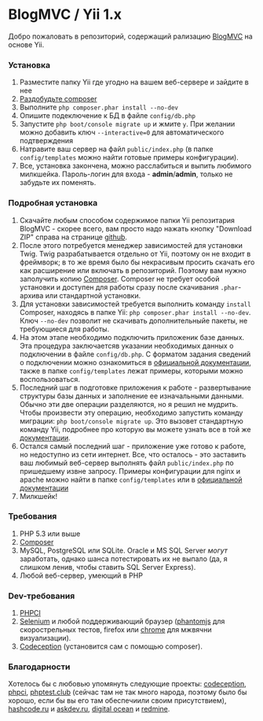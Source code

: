 # BlogMVC / Yii 1.x

Добро пожаловать в репозиторий, содержащий рализацию
[BlogMVC](http://blogmvc.com) на основе Yii.

### Установка

1. Разместите папку Yii где угодно на вашем веб-сервере и зайдите в нее
2. [Раздобудьте composer](http://getcomposer.org)
3. Выполните `php composer.phar install --no-dev`
4. Опишите подеключение к БД в файле `config/db.php`
5. Запустите `php boot/console migrate up` и жмите `y`. При желании можно
добавить ключ `--interactive=0` для автоматического подтверждения
6. Натравите ваш сервер на файл `public/index.php` (в папке `config/templates`
можно найти готовые примеры конфигурации).
7. Все, установка закончена, можно расслабиться и выпить любимого милкшейка.
Пароль-логин для входа - **admin**/**admin**, только не забудьте их поменять.

### Подробная установка

1. Скачайте любым способом содержимое папки Yii репозитария BlogMVC - скорее
всего, вам просто надо нажать кнопку "Download ZIP" справа на странице
[github](https://github.com/Grafikart/BlogMVC).
2. После этого потребуется менеджер зависимостей для установки Twig. Twig
разрабатывается отдельно от Yii, поэтому он не входит в фреймворк; в то же время
было бы некрасивым просить скачать его как расширение или включать в репозиторий.
Поэтому вам нужно заполучить копию [Composer](http://getcomposer.org). Composer
не требует особой установки и доступен для работы сразу после скачивания
`.phar`-архива или стандартной установки.
3. Для установки зависимостей требуется выполнить команду `install` Composer,
находясь в папке Yii: `php composer.phar install --no-dev`. Ключ `--no-dev`
позволит не скачивать дополнительныйе пакеты, не требующиеся для работы.
4. На этом этапе необходимо подключить приложеник базе данных. Эта процедура
заключаетсяв указании необходимых данных о подключении в файле `config/db.php`.
С форматом задания сведений о подключении можно ознакомиться в
[официальной документации](http://yiiframework.ru/doc/guide/ru/database.dao),
также в папке `config/templates` лежат примеры, которыми можно воспользоваться.
5. Последний шаг в подготовке приложения к работе - развертывание структуры базы
данных и заполнение ее изначальными данными. Обычно эти две операции
разделяются, но я решил не мудрить.
Чтобы произвести эту операцию, необходимо запустить команду миграции:
`php boot/console migrate up`. Это вызовет стандартную команду Yii, подробнее
про которую вы можете узнать все в той же
[документации](http://yiiframework.ru/doc/guide/ru/database.migration).
6. Остался самый последний шаг - приложение уже готово к работе, но недоступно
из сети интернет. Все, что осталось - это заставить ваш любимый веб-сервер
выполнять файл `public/index.php` по пришедшему извне запросу. Примеры
конфигурации для nginx и apache можно найти в папке `config/templates` или в
[официальной документации](http://yiiframework.ru/doc/guide/ru/quickstart.apache-nginx-config)
7. Милкшейк!

### Требования

1. PHP 5.3 или выше
2. [Composer](http://getcomposer.org)
3. MySQL, PostgreSQL или SQLite. Oracle и MS SQL Server *могут* заработать,
однако шанса потестировать их не выпало (да, я слишком ленив, чтобы ставить SQL
Server Express).
4. Любой веб-сервер, умеющий в PHP

### Dev-требования

1. [PHPCI](https://www.phptesting.org)
2. [Selenium](http://seleniumhq.org) и любой поддерживающий браузер
([phantomjs](http://phantomjs.org/) для скорострельных тестов, firefox или
[chrome](https://code.google.com/p/selenium/wiki/ChromeDriver) для мжвячни
визуализации).
3. [Codeception](http://codeception.com) (установится сам с помощью composer).

### Благодарности

Хотелось бы с любовью упомянуть следующие проекты:
[codeception](http://codeception.com), [phpci](https://www.phptesting.org),
[phptest.club](http://phptest.club) (сейчас там не так много народа, поэтому
было бы хорошо, если бы вы его там обеспечиили своим присутствием),
[hashcode.ru](http://hashcode.ru) и [askdev.ru](http://askdev.ru),
[digital ocean](https://www.digitalocean.com) и
[redmine](http://redmine.org).